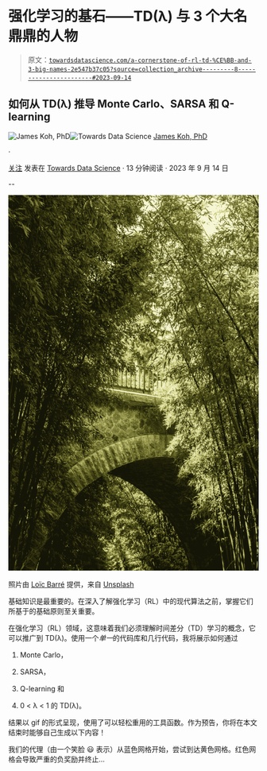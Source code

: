 # 强化学习的基石——TD(λ) 与 3 个大名鼎鼎的人物

> 原文：[`towardsdatascience.com/a-cornerstone-of-rl-td-%CE%BB-and-3-big-names-2e547b37c05?source=collection_archive---------8-----------------------#2023-09-14`](https://towardsdatascience.com/a-cornerstone-of-rl-td-%CE%BB-and-3-big-names-2e547b37c05?source=collection_archive---------8-----------------------#2023-09-14)

## 如何从 TD(λ) 推导 Monte Carlo、SARSA 和 Q-learning

[](https://medium.com/@byjameskoh?source=post_page-----2e547b37c05--------------------------------)![James Koh, PhD](https://medium.com/@byjameskoh?source=post_page-----2e547b37c05--------------------------------)[](https://towardsdatascience.com/?source=post_page-----2e547b37c05--------------------------------)![Towards Data Science](https://towardsdatascience.com/?source=post_page-----2e547b37c05--------------------------------) [James Koh, PhD](https://medium.com/@byjameskoh?source=post_page-----2e547b37c05--------------------------------)

·

[关注](https://medium.com/m/signin?actionUrl=https%3A%2F%2Fmedium.com%2F_%2Fsubscribe%2Fuser%2F780706b02d58&operation=register&redirect=https%3A%2F%2Ftowardsdatascience.com%2Fa-cornerstone-of-rl-td-%CE%BB-and-3-big-names-2e547b37c05&user=James+Koh%2C+PhD&userId=780706b02d58&source=post_page-780706b02d58----2e547b37c05---------------------post_header-----------) 发表在 [Towards Data Science](https://towardsdatascience.com/?source=post_page-----2e547b37c05--------------------------------) · 13 分钟阅读 · 2023 年 9 月 14 日 [](https://medium.com/m/signin?actionUrl=https%3A%2F%2Fmedium.com%2F_%2Fvote%2Ftowards-data-science%2F2e547b37c05&operation=register&redirect=https%3A%2F%2Ftowardsdatascience.com%2Fa-cornerstone-of-rl-td-%25CE%25BB-and-3-big-names-2e547b37c05&user=James+Koh%2C+PhD&userId=780706b02d58&source=-----2e547b37c05---------------------clap_footer-----------)

--

[](https://medium.com/m/signin?actionUrl=https%3A%2F%2Fmedium.com%2F_%2Fbookmark%2Fp%2F2e547b37c05&operation=register&redirect=https%3A%2F%2Ftowardsdatascience.com%2Fa-cornerstone-of-rl-td-%25CE%25BB-and-3-big-names-2e547b37c05&source=-----2e547b37c05---------------------bookmark_footer-----------)![](img/e98fb2371203cb541956d91ac9f47d66.png)

照片由 [Loïc Barré](https://unsplash.com/@loicbarre?utm_source=medium&utm_medium=referral) 提供，来自 [Unsplash](https://unsplash.com/?utm_source=medium&utm_medium=referral)

基础知识是最重要的。在深入了解强化学习（RL）中的现代算法之前，掌握它们所基于的基础原则至关重要。

在强化学习（RL）领域，这意味着我们必须理解时间差分（TD）学习的概念，它可以推广到 TD(λ)。使用一个*单一*的代码库和几行代码，我将展示如何通过

1.  Monte Carlo，

1.  SARSA，

1.  Q-learning 和

1.  0 < λ < 1 的 TD(λ)。

结果以 gif 的形式呈现，使用了可以轻松重用的工具函数。作为预告，你将在本文结束时能够自己生成以下内容！

我们的代理（由一个笑脸 😃 表示）从蓝色网格开始，尝试到达黄色网格。红色网格会导致严重的负奖励并终止…
